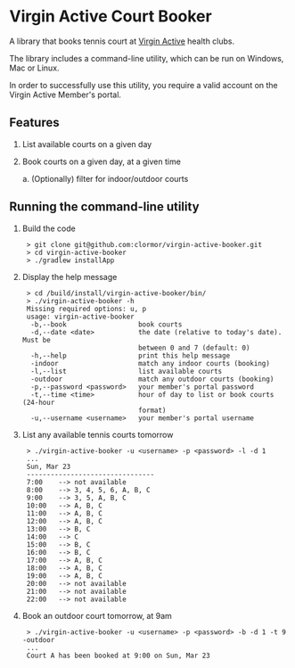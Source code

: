 # Virgin Active Court Booker

A library that books tennis court at [Virgin Active](http://www.virginactive.co.uk/) health clubs.

The library includes a command-line utility, which can be run on Windows, Mac or Linux.

In order to successfully use this utility, you require a valid account on the Virgin Active Member's portal.

## Features

1. List available courts on a given day

2. Book courts on a given day, at a given time

	a. (Optionally) filter for indoor/outdoor courts
	
## Running the command-line utility

1. Build the code

		> git clone git@github.com:clormor/virgin-active-booker.git
		> cd virgin-active-booker
		> ./gradlew installApp
		
2. Display the help message

		> cd /build/install/virgin-active-booker/bin/
		> ./virgin-active-booker -h
		Missing required options: u, p
		usage: virgin-active-booker
		 -b,--book                  book courts
		 -d,--date <date>           the date (relative to today's date). Must be
		                            between 0 and 7 (default: 0)
		 -h,--help                  print this help message
		 -indoor                    match any indoor courts (booking)
		 -l,--list                  list available courts
		 -outdoor                   match any outdoor courts (booking)
		 -p,--password <password>   your member's portal password
		 -t,--time <time>           hour of day to list or book courts (24-hour
		                            format)
		 -u,--username <username>   your member's portal username
		 
3. List any available tennis courts tomorrow

		> ./virgin-active-booker -u <username> -p <password> -l -d 1
		...
		Sun, Mar 23
		--------------------------------
		7:00	--> not available
		8:00	--> 3, 4, 5, 6, A, B, C 
		9:00	--> 3, 5, A, B, C 
		10:00	--> A, B, C 
		11:00	--> A, B, C 
		12:00	--> A, B, C 
		13:00	--> B, C 
		14:00	--> C 
		15:00	--> B, C 
		16:00	--> B, C 
		17:00	--> A, B, C 
		18:00	--> A, B, C 
		19:00	--> A, B, C 
		20:00	--> not available
		21:00	--> not available
		22:00	--> not available

4. Book an outdoor court tomorrow, at 9am

		> ./virgin-active-booker -u <username> -p <password> -b -d 1 -t 9 -outdoor
		...
		Court A has been booked at 9:00 on Sun, Mar 23
